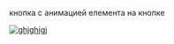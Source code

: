 кнопка с анимацией елемента на кнопке

<a href="https://imgbb.com/"><img src="https://i.ibb.co/WsG9vCD/ghjghjgj.jpg" alt="ghjghjgj" border="0"></a>
